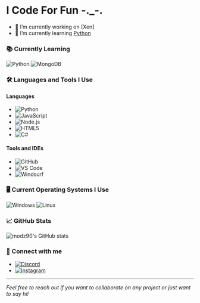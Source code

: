 # I Code For Fun -._-.

- 🔭 I’m currently working on [Xen]
- 🌱 I’m currently learning [Python](https://img.shields.io/badge/-Python-05122A?style=flat&logo=python)

### 📚 Currently Learning
![Python](https://img.shields.io/badge/python-3670A0?style=for-the-badge&logo=python&logoColor=ffdd54)
![MongoDB](https://img.shields.io/badge/MongoDB-%234ea94b.svg?style=for-the-badge&logo=mongodb&logoColor=darkgreen)

### 🛠️ Languages and Tools I Use

#### Languages
- ![Python](https://img.shields.io/badge/-Python-05122A?style=flat&logo=python)
- ![JavaScript](https://img.shields.io/badge/-JavaScript-05122A?style=flat&logo=javascript)
- ![Node.js](https://img.shields.io/badge/-Node.js-05122A?style=flat&logo=node.js)
- ![HTML5](https://img.shields.io/badge/-HTML5-05122A?style=flat&logo=html5)
- ![C#](https://img.shields.io/badge/-C%23-05122A?style=flat&logo=c-sharp)

#### Tools and IDEs
- ![GitHub](https://img.shields.io/badge/-GitHub-05122A?style=flat&logo=github)
- ![VS Code](https://img.shields.io/badge/-VS%20Code-05122A?style=flat&logo=visual-studio-code&logoColor=007ACC)
- ![Windsurf](https://img.shields.io/badge/-Windsurf-05122A?style=flat&logo=windsurfing&logoColor=00BFFF)

### 🖥️ Current Operating Systems I Use
![Windows](https://img.shields.io/badge/Windows-0078D6?style=for-the-badge&logo=windows&logoColor=white)
![Linux](https://img.shields.io/badge/Linux-FCC624?style=for-the-badge&logo=linux&logoColor=darkgreen)

### 📈 GitHub Stats
![modz90's GitHub stats](https://github-readme-stats.vercel.app/api?username=modz90&show_icons=true&theme=radical)

### 🔗 Connect with me
- [![Discord](https://img.shields.io/badge/Discord-05122A?style=flat&logo=discord)](https://discord.com/users/codm_jorrell)
- [![Instagram](https://img.shields.io/badge/Instagram-05122A?style=flat&logo=instagram)](https://instagram.com/your-instagram-handle)

---

*Feel free to reach out if you want to collaborate on any project or just want to say hi!*
